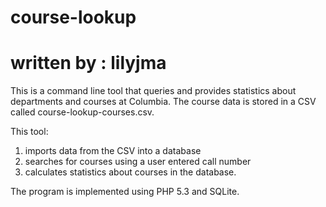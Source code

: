 # course-lookup
# written by : lilyjma 

This is a command line tool that queries and provides statistics about departments and courses at Columbia. The course data is stored in a CSV called course-lookup-courses.csv.

This tool: 
1. imports data from the CSV into a database 
2. searches for courses using a user entered call number 
3. calculates statistics about courses in the database. 

The program is implemented using PHP 5.3 and SQLite. 
